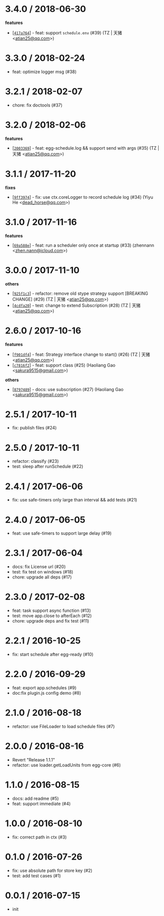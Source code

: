 
3.4.0 / 2018-06-30
==================

**features**
  * [[`417a764`](http://github.com/eggjs/egg-schedule/commit/417a7643807e56a432703e64f76923b60e1053ba)] - feat: support `schedule.env` (#39) (TZ | 天猪 <<atian25@qq.com>>)

3.3.0 / 2018-02-24
==================

  * feat: optimize logger msg (#38)

3.2.1 / 2018-02-07
==================

  * chore: fix doctools (#37)

3.2.0 / 2018-02-06
==================

**features**
  * [[`2003369`](http://github.com/eggjs/egg-schedule/commit/200336963cdf2404b926fa1c36223c41229cf32d)] - feat: egg-schedule.log && support send with args (#35) (TZ | 天猪 <<atian25@qq.com>>)

3.1.1 / 2017-11-20
==================

**fixes**
  * [[`9ff3974`](http://github.com/eggjs/egg-schedule/commit/9ff3974683e1f4ade72ccbe2448a3c68d7826530)] - fix: use ctx.coreLogger to record schedule log (#34) (Yiyu He <<dead_horse@qq.com>>)

3.1.0 / 2017-11-16
==================

**features**
  * [[`69a588e`](https://github.com/eggjs/egg-schedule/commit/69a588e5ffbb5a01ed3084bfb9f6c2a792963db4)] - feat: run a scheduler only once at startup (#33) (zhennann <<zhen.nann@icloud.com>>)

3.0.0 / 2017-11-10
==================

**others**
  * [[`925f1c3`](http://github.com/eggjs/egg-schedule/commit/925f1c38ffb5c8d73e91fe96e6e7fc30c3f43c5f)] - refactor: remove old stype strategy support [BREAKING CHANGE] (#29) (TZ | 天猪 <<atian25@qq.com>>)
  * [[`4cdfa20`](http://github.com/eggjs/egg-schedule/commit/4cdfa204f1da36288328bf30acb0564da1e3d1b5)] - test: change to extend Subscription (#28) (TZ | 天猪 <<atian25@qq.com>>)

2.6.0 / 2017-10-16
==================

**features**
  * [[`f901df4`](http://github.com/eggjs/egg-schedule/commit/f901df4e895d440c9d3bc96e172d3cc87be95255)] - feat: Strategy interface change to start() (#26) (TZ | 天猪 <<atian25@qq.com>>)
  * [[`c7816f2`](http://github.com/eggjs/egg-schedule/commit/c7816f2eb8ca668c92c1671b1d149c78dd73551e)] - feat: support class (#25) (Haoliang Gao <<sakura9515@gmail.com>>)

**others**
  * [[`8797489`](http://github.com/eggjs/egg-schedule/commit/8797489f914a34bf56ecc68575b0b7e490628b5a)] - docs: use subscription (#27) (Haoliang Gao <<sakura9515@gmail.com>>)

2.5.1 / 2017-10-11
==================

  * fix: publish files (#24)

2.5.0 / 2017-10-11
==================

  * refactor: classify (#23)
  * test: sleep after runSchedule (#22)

2.4.1 / 2017-06-06
==================

  * fix: use safe-timers only large than interval && add tests (#21)

2.4.0 / 2017-06-05
==================

  * feat: use safe-timers to support large delay (#19)

2.3.1 / 2017-06-04
==================

  * docs: fix License url (#20)
  * test: fix test on windows (#18)
  * chore: upgrade all deps (#17)

2.3.0 / 2017-02-08
==================

  * feat: task support async function (#13)
  * test: move app.close to afterEach (#12)
  * chore: upgrade deps and fix test (#11)

2.2.1 / 2016-10-25
==================

  * fix: start schedule after egg-ready (#10)

2.2.0 / 2016-09-29
==================

  * feat: export app.schedules (#9)
  * doc:fix plugin.js config demo (#8)

2.1.0 / 2016-08-18
==================

  * refactor: use FileLoader to load schedule files (#7)

2.0.0 / 2016-08-16
==================

  * Revert "Release 1.1.1"
  * refactor: use loader.getLoadUnits from egg-core (#6)

1.1.0 / 2016-08-15
==================

  * docs: add readme (#5)
  * feat: support immediate (#4)

1.0.0 / 2016-08-10
==================

  * fix: correct path in ctx (#3)

0.1.0 / 2016-07-26
==================

  * fix: use absolute path for store key (#2)
  * test: add test cases (#1)

0.0.1 / 2016-07-15
==================

  * init
